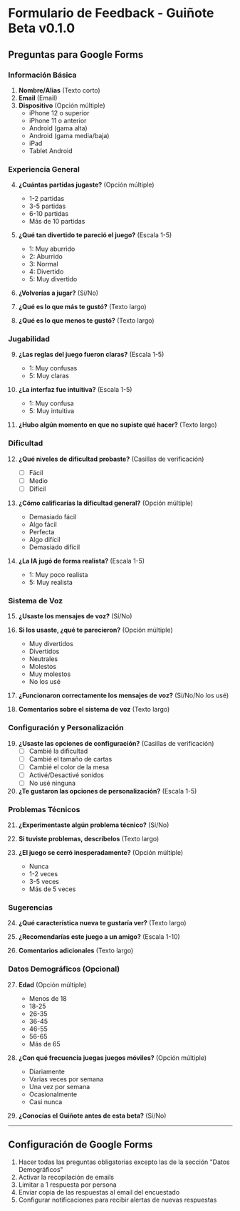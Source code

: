 # Formulario de Feedback - Guiñote Beta v0.1.0

## Preguntas para Google Forms

### Información Básica
1. **Nombre/Alias** (Texto corto)
2. **Email** (Email)
3. **Dispositivo** (Opción múltiple)
   - iPhone 12 o superior
   - iPhone 11 o anterior
   - Android (gama alta)
   - Android (gama media/baja)
   - iPad
   - Tablet Android

### Experiencia General
4. **¿Cuántas partidas jugaste?** (Opción múltiple)
   - 1-2 partidas
   - 3-5 partidas
   - 6-10 partidas
   - Más de 10 partidas

5. **¿Qué tan divertido te pareció el juego?** (Escala 1-5)
   - 1: Muy aburrido
   - 2: Aburrido
   - 3: Normal
   - 4: Divertido
   - 5: Muy divertido

6. **¿Volverías a jugar?** (Sí/No)

7. **¿Qué es lo que más te gustó?** (Texto largo)

8. **¿Qué es lo que menos te gustó?** (Texto largo)

### Jugabilidad
9. **¿Las reglas del juego fueron claras?** (Escala 1-5)
   - 1: Muy confusas
   - 5: Muy claras

10. **¿La interfaz fue intuitiva?** (Escala 1-5)
    - 1: Muy confusa
    - 5: Muy intuitiva

11. **¿Hubo algún momento en que no supiste qué hacer?** (Texto largo)

### Dificultad
12. **¿Qué niveles de dificultad probaste?** (Casillas de verificación)
    - [ ] Fácil
    - [ ] Medio
    - [ ] Difícil

13. **¿Cómo calificarías la dificultad general?** (Opción múltiple)
    - Demasiado fácil
    - Algo fácil
    - Perfecta
    - Algo difícil
    - Demasiado difícil

14. **¿La IA jugó de forma realista?** (Escala 1-5)
    - 1: Muy poco realista
    - 5: Muy realista

### Sistema de Voz
15. **¿Usaste los mensajes de voz?** (Sí/No)

16. **Si los usaste, ¿qué te parecieron?** (Opción múltiple)
    - Muy divertidos
    - Divertidos
    - Neutrales
    - Molestos
    - Muy molestos
    - No los usé

17. **¿Funcionaron correctamente los mensajes de voz?** (Sí/No/No los usé)

18. **Comentarios sobre el sistema de voz** (Texto largo)

### Configuración y Personalización
19. **¿Usaste las opciones de configuración?** (Casillas de verificación)
    - [ ] Cambié la dificultad
    - [ ] Cambié el tamaño de cartas
    - [ ] Cambié el color de la mesa
    - [ ] Activé/Desactivé sonidos
    - [ ] No usé ninguna

20. **¿Te gustaron las opciones de personalización?** (Escala 1-5)

### Problemas Técnicos
21. **¿Experimentaste algún problema técnico?** (Sí/No)

22. **Si tuviste problemas, descríbelos** (Texto largo)

23. **¿El juego se cerró inesperadamente?** (Opción múltiple)
    - Nunca
    - 1-2 veces
    - 3-5 veces
    - Más de 5 veces

### Sugerencias
24. **¿Qué característica nueva te gustaría ver?** (Texto largo)

25. **¿Recomendarías este juego a un amigo?** (Escala 1-10)

26. **Comentarios adicionales** (Texto largo)

### Datos Demográficos (Opcional)
27. **Edad** (Opción múltiple)
    - Menos de 18
    - 18-25
    - 26-35
    - 36-45
    - 46-55
    - 56-65
    - Más de 65

28. **¿Con qué frecuencia juegas juegos móviles?** (Opción múltiple)
    - Diariamente
    - Varias veces por semana
    - Una vez por semana
    - Ocasionalmente
    - Casi nunca

29. **¿Conocías el Guiñote antes de esta beta?** (Sí/No)

---

## Configuración de Google Forms

1. Hacer todas las preguntas obligatorias excepto las de la sección "Datos Demográficos"
2. Activar la recopilación de emails
3. Limitar a 1 respuesta por persona
4. Enviar copia de las respuestas al email del encuestado
5. Configurar notificaciones para recibir alertas de nuevas respuestas